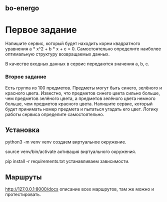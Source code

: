 ## bo-energo

# Первое задание

Напишите сервис, который будет находить корни квадратного уравнения a * x^2 + b * x + c = 0. Самостоятельно определите наиболее оптимальную структуру возвращаемых данных.

В качестве входных данных в сервис передаются значения a, b, c.

### Второе задание

Есть группа из 100 предметов. Предметы могут быть синего, зелёного и красного цвета. Известно, что предметов синего цвета сильно больше, чем предметов зелёного цвета, а предметов зелёного цвета немного больше, чем предметов красного цвета. Напишите сервис, который будет принимать номер предмета и пытаться угадать его цвет. Логику работы сервиса определите самостоятельно.



## Установка

python3 -m venv venv              создаем виртуальное окружение.

source venv/bin/activate          активация виртуального окружения.

pip install -r requirements.txt   устанавливаем зависимости.


## Маршруты

http://127.0.0.1:8000/docs          описание всех маршрутов, там же можно и протестировать.
